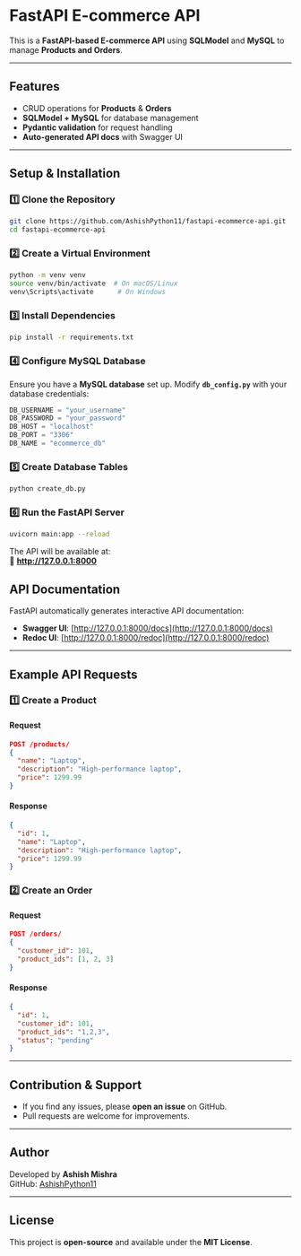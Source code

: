 
# FastAPI E-commerce API

This is a **FastAPI-based E-commerce API** using **SQLModel** and **MySQL** to manage **Products and Orders**.

---

## Features
-  CRUD operations for **Products** & **Orders**
-  **SQLModel + MySQL** for database management
-  **Pydantic validation** for request handling
-  **Auto-generated API docs** with Swagger UI

---

## Setup & Installation

### **1️⃣ Clone the Repository**
```sh
git clone https://github.com/AshishPython11/fastapi-ecommerce-api.git
cd fastapi-ecommerce-api
```

### **2️⃣ Create a Virtual Environment**
```sh
python -m venv venv
source venv/bin/activate  # On macOS/Linux
venv\Scripts\activate      # On Windows
```

### **3️⃣ Install Dependencies**
```sh
pip install -r requirements.txt
```

### **4️⃣ Configure MySQL Database**
Ensure you have a **MySQL database** set up. Modify **`db_config.py`** with your database credentials:
```python
DB_USERNAME = "your_username"
DB_PASSWORD = "your_password"
DB_HOST = "localhost"
DB_PORT = "3306"
DB_NAME = "ecommerce_db"
```

### **5️⃣ Create Database Tables**
```sh
python create_db.py
```

### **6️⃣ Run the FastAPI Server**
```sh
uvicorn main:app --reload
```
The API will be available at:  
🔹 **http://127.0.0.1:8000**



##  API Documentation
FastAPI automatically generates interactive API documentation:

- **Swagger UI**: [http://127.0.0.1:8000/docs](http://127.0.0.1:8000/docs)
- **Redoc UI**: [http://127.0.0.1:8000/redoc](http://127.0.0.1:8000/redoc)

---

## Example API Requests

### **1️⃣ Create a Product**
#### **Request**
```json
POST /products/
{
  "name": "Laptop",
  "description": "High-performance laptop",
  "price": 1299.99
}
```
#### **Response**
```json
{
  "id": 1,
  "name": "Laptop",
  "description": "High-performance laptop",
  "price": 1299.99
}
```

### **2️⃣ Create an Order**
#### **Request**
```json
POST /orders/
{
  "customer_id": 101,
  "product_ids": [1, 2, 3]
}
```
#### **Response**
```json
{
  "id": 1,
  "customer_id": 101,
  "product_ids": "1,2,3",
  "status": "pending"
}
```

---

## Contribution & Support
- If you find any issues, please **open an issue** on GitHub.
- Pull requests are welcome for improvements.

---

## Author
Developed by **Ashish Mishra**  
GitHub: [AshishPython11](https://github.com/AshishPython11)

---

##  License
This project is **open-source** and available under the **MIT License**.

